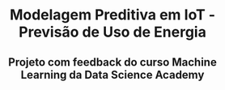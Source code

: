 <h1 align="center"> Modelagem Preditiva em IoT - Previsão de Uso de Energia </h1>

<h2 align="center">Projeto com feedback do curso Machine Learning da Data Science Academy </h2>


